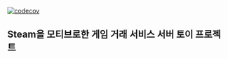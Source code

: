 
[![codecov](https://codecov.io/gh/hojoon7807/my-steam/branch/main/graph/badge.svg?token=87GOW0ICET)](https://codecov.io/gh/hojoon7807/my-steam)

## Steam을 모티브로한 게임 거래 서비스 서버 토이 프로젝트

